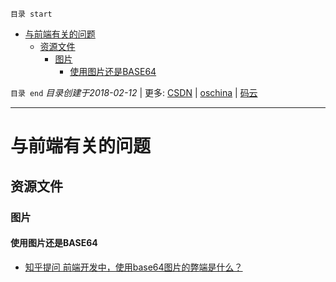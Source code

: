 `目录 start`
 
- [与前端有关的问题](#与前端有关的问题)
    - [资源文件](#资源文件)
        - [图片](#图片)
            - [使用图片还是BASE64](#使用图片还是base64)

`目录 end` *目录创建于2018-02-12* | 更多: [CSDN](http://blog.csdn.net/kcp606) | [oschina](https://my.oschina.net/kcp1104) | [码云](https://gitee.com/kcp1104) 
****************************************
# 与前端有关的问题

## 资源文件
### 图片
#### 使用图片还是BASE64
- [知乎提问 前端开发中，使用base64图片的弊端是什么？](https://www.zhihu.com/question/31155574?sort=created)


